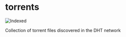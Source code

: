torrents 
========
![Indexed](https://img.shields.io/badge/indexed-263043-blue)

Collection of torrent files discovered in the DHT network
